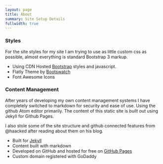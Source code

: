 ```yaml
---
layout: page
title: About
summary: Site Setup Details
fullwidth: true
---
```

### Styles

For the site styles for my site I am trying to use as little custom css as possible, almost everything is standard Bootstrap 3 markup.

* Using CDN Hosted [Bootstrap](http://www.bootstrapcdn.com/) styles and javascript.
* Flatly Theme by [Bootswatch](http://www.bootstrapcdn.com/#bootswatch_tab)
* Font Awesome Icons

### Content Management

After years of developing my own content management systems I have completely switched to markdown for security and ease of use.  Using the github Atom editor primarily. The content of this static site is built out using Jekyll for Github Pages.

I also stole some of the site structure and github connected features from @haacked after reading about them on his blog.

* Built for [Jekyll](http://jekyllrb.com)
* Content built with markdown
* Developed on GitHub and hosted for free on [GitHub Pages](https://pages.github.com)
* Custom domain registered with GoDaddy
